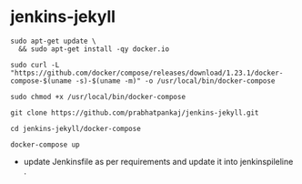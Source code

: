 # jenkins-jekyll

```
sudo apt-get update \
  && sudo apt-get install -qy docker.io
  
sudo curl -L "https://github.com/docker/compose/releases/download/1.23.1/docker-compose-$(uname -s)-$(uname -m)" -o /usr/local/bin/docker-compose

sudo chmod +x /usr/local/bin/docker-compose

git clone https://github.com/prabhatpankaj/jenkins-jekyll.git

cd jenkins-jekyll/docker-compose

docker-compose up

```

* update Jenkinsfile as per requirements and update it into jenkinspileline . 
